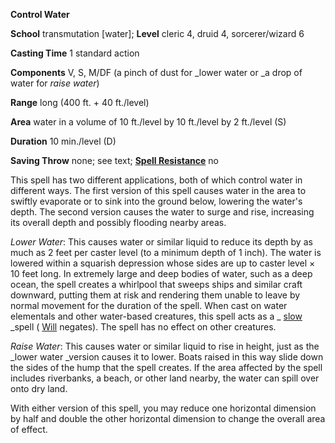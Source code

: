  **Control Water**

**School** transmutation [water]; **Level** cleric 4, druid 4, sorcerer/wizard 6

**Casting Time** 1 standard action

**Components** V, S, M/DF (a pinch of dust for _lower water or _a drop of water for _raise water_)

**Range** long (400 ft. + 40 ft./level)

**Area** water in a volume of 10 ft./level by 10 ft./level by 2 ft./level (S)

**Duration** 10 min./level (D)

**Saving Throw** none; see text; **[Spell Resistance](../glossary.md#_spell-resistance)** no

This spell has two different applications, both of which control water in different ways. The first version of this spell causes water in the area to swiftly evaporate or to sink into the ground below, lowering the water's depth. The second version causes the water to surge and rise, increasing its overall depth and possibly flooding nearby areas.

_Lower Water_: This causes water or similar liquid to reduce its depth by as much as 2 feet per caster level (to a minimum depth of 1 inch). The water is lowered within a squarish depression whose sides are up to caster level × 10 feet long. In extremely large and deep bodies of water, such as a deep ocean, the spell creates a whirlpool that sweeps ships and similar craft downward, putting them at risk and rendering them unable to leave by normal movement for the duration of the spell. When cast on water elementals and other water-based creatures, this spell acts as a _ [slow](slow.md#_slow) _spell ( [Will](../combat.md#_will) negates). The spell has no effect on other creatures.

_Raise Water_: This causes water or similar liquid to rise in height, just as the _lower water _version causes it to lower. Boats raised in this way slide down the sides of the hump that the spell creates. If the area affected by the spell includes riverbanks, a beach, or other land nearby, the water can spill over onto dry land.

With either version of this spell, you may reduce one horizontal dimension by half and double the other horizontal dimension to change the overall area of effect.

